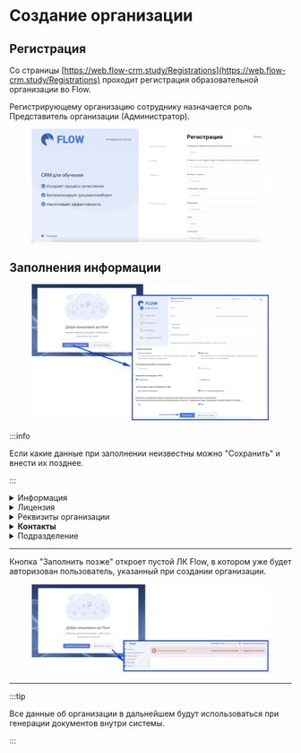 # Создание организации

## Регистрация

Со страницы [https://web.flow-crm.study/Registrations](https://web.flow-crm.study/Registrations) проходит регистрация образовательной организации во Flow.

Регистрирующему организацию сотруднику назначается роль Представитель организации (Администратор).

<figure><img src="../.gitbook/assets/image (73).png" alt=""><figcaption></figcaption></figure>

## Заполнения информации

<figure><img src="../.gitbook/assets/image (59).png" alt=""><figcaption></figcaption></figure>

:::info

Если какие данные при заполнении неизвестны можно "Сохранить" и внести их позднее.

:::



<details>

<summary>Информация</summary>

<img src="../.gitbook/assets/image (64).png" alt="" data-size="original">

**Генерация договоров со слушателями** недоступна для выбора на данном этапе, так как требует дополнительных действий. [Подробнее](../slushateli/zayavki/generaciya-dogovorov-so-slushatelyami.md)&#x20;

**Выпуск приказов.** В образовательной организации может быть налажен выпуск приказов, тогда приказ необходимо будет добавить в систему и прикрепить к сдающему, чтобы документы хранились в едином пространстве. Flow также даёт возможность генерировать приказы автоматически. Но выбрать необходимо 1 из предложенных  способов. [Подробнее](../obuchenie/prikazy/)  &#x20;

**Odin** -  информационная система, где может быть организован процесс обучения. Подробнее об Odin можно узнать здесь [https://www.odin.study/connect](https://www.odin.study/connect). Между Flow и Odin организована бесшовная интеграция, т.е. слушатели после оформления документов попадают в Odin, где обучаются. Информация об их обучении попадает во Flow.

</details>

<details>

<summary>Лицензия</summary>

![](<../.gitbook/assets/image (66).png>)

</details>

<details>

<summary>Реквизиты организации</summary>

![](<../.gitbook/assets/image (67).png>)

</details>

<details>

<summary><strong>Контакты</strong></summary>

![](<../.gitbook/assets/image (68).png>)

У каждого слушателя, кто будет [подавать заявку](broken-reference) на программу вашей образовательной организации, будет [Личный кабинет](https://informa.gitbook.io/flow.-lichnyi-kabinet-slushatelya). Информация из данного раздела будет доступна слешателям в этом личном кабинете, поэтому важно заполнить её и всегда поддерживать в актуальном состоянии.

</details>

<details>

<summary>Подразделение</summary>

Подразделение - структурная единица организации. Например, факультет в вузе.&#x20;

В каждой организации внутри Flow должно быть хотя бы одно подразделение. Если внутренняя стуктура вашей организации не содержит подразделения, то вы можете создать номинальное, назвав его также,  как называется организация.

![](<../.gitbook/assets/image (61).png>)

</details>

***

Кнопка "Заполнить позже" откроет пустой  ЛК Flow, в котором уже будет авторизован пользователь, указанный при создании организации.

<figure><img src="../.gitbook/assets/image (60).png" alt=""><figcaption></figcaption></figure>

***

:::tip

Все данные об организации в дальнейшем будут использоваться при генерации документов внутри системы.

:::

